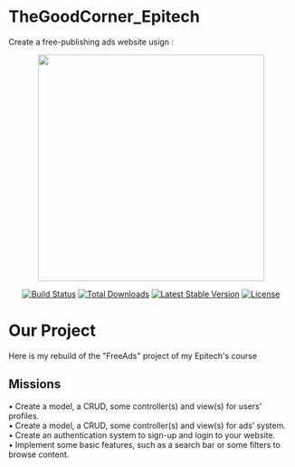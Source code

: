 # TheGoodCorner_Epitech

Create a free-publishing ads website usign :

<p align="center"><a href="https://laravel.com" target="_blank"><img src="https://raw.githubusercontent.com/laravel/art/master/logo-lockup/5%20SVG/2%20CMYK/1%20Full%20Color/laravel-logolockup-cmyk-red.svg" width="400"></a></p>

<p align="center">
<a href="https://travis-ci.org/laravel/framework"><img src="https://travis-ci.org/laravel/framework.svg" alt="Build Status"></a>
<a href="https://packagist.org/packages/laravel/framework"><img src="https://img.shields.io/packagist/dt/laravel/framework" alt="Total Downloads"></a>
<a href="https://packagist.org/packages/laravel/framework"><img src="https://img.shields.io/packagist/v/laravel/framework" alt="Latest Stable Version"></a>
<a href="https://packagist.org/packages/laravel/framework"><img src="https://img.shields.io/packagist/l/laravel/framework" alt="License"></a>
</p>

# Our Project

Here is my rebuild of the "FreeAds" project of my Epitech's course

## Missions

• Create a model, a CRUD, some controller(s) and view(s) for users’ profiles.  
• Create a model, a CRUD, some controller(s) and view(s) for ads’ system.  
• Create an authentication system to sign-up and login to your website.  
• Implement some basic features, such as a search bar or some filters to browse content.  
